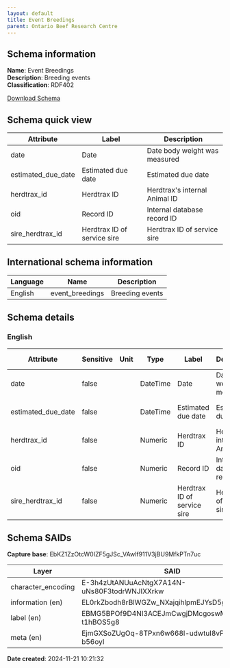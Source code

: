```yaml
---
layout: default  
title: Event Breedings
parent: Ontario Beef Research Centre
---
```


## Schema information

**Name**: Event Breedings  
**Description**: Breeding events  
**Classification**: RDF402 

[Download Schema](Schema_Event_Breedings.zip)

## Schema quick view

| Attribute | Label | Description |
| --- | --- | --- |
| date | Date | Date body weight was measured |
| estimated_due_date | Estimated due date | Estimated due date |
| herdtrax_id | Herdtrax ID | Herdtrax's internal Animal ID |
| oid | Record ID | Internal database record ID |
| sire_herdtrax_id | Herdtrax ID of service sire | Herdtrax ID of service sire |

## International schema information

| Language | Name | Description |
| --- | --- | --- |
| English | event_breedings | Breeding events |

## Schema details

### English

| Attribute | Sensitive | Unit | Type | Label | Description | List | Character encoding |
| --- | --- | --- | --- | --- | --- | --- | --- |
| date | false |  | DateTime | Date | Date body weight was measured | Not a list | utf-8 |
| estimated_due_date | false |  | DateTime | Estimated due date | Estimated due date | Not a list | utf-8 |
| herdtrax_id | false |  | Numeric | Herdtrax ID | Herdtrax's internal Animal ID | Not a list | utf-8 |
| oid | false |  | Numeric | Record ID | Internal database record ID | Not a list | utf-8 |
| sire_herdtrax_id | false |  | Numeric | Herdtrax ID of service sire | Herdtrax ID of service sire | Not a list | utf-8 |

## Schema SAIDs

**Capture base**: EbKZ1ZzOtcW0IZF5gJSc_VAwlf911V3jBU9MfkPTn7uc

| Layer | SAID |
| --- | --- |
| character_encoding | E-3h4zUtANUuAcNtgX7A14N-uNs80F3todrWNJIXXrkw |
| information (en) | EL0rkZbodh8rBlWGZw_NXajqihlpmEJYsD5gr0uMUmyU |
| label (en) | EBMG5BPOf9D4NI3ACEJmCwgjDMcgoswMdZ-t1hBOS5g8 |
| meta (en) | EjmGXSoZUgOq-8TPxn6w668l-udwtuI8vP_Ue-b56oyI |

**Date created**: 2024-11-21 10:21:32

